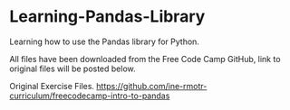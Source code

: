 # Learning-Pandas-Library
Learning how to use the Pandas library for Python. 

All files have been downloaded from the Free Code Camp GitHub, link to original files will be posted below. 


Original Exercise Files. 
https://github.com/ine-rmotr-curriculum/freecodecamp-intro-to-pandas
